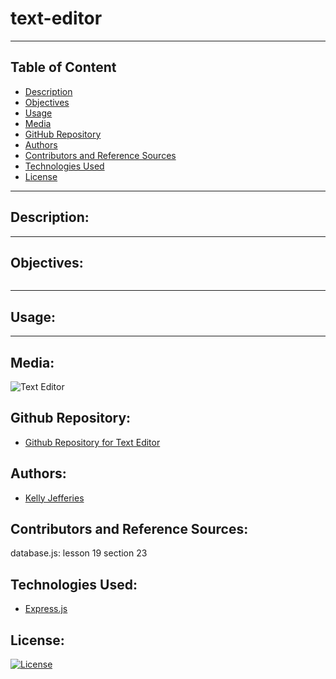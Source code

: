 # text-editor
----

## Table of Content

- [Description](#description)
- [Objectives](#objectives)
- [Usage](#usage)
- [Media](#media)
- [GitHub Repository](#github-repository)
- [Authors](#authors)  
- [Contributors and Reference Sources](#contributors-and-reference-sources)
- [Technologies Used](#technologies-used) 
- [License](#license)

-------
## Description:  



------
## Objectives:
```

```

------
## Usage:



------
## Media:

![Text Editor]()



## Github Repository:

- [Github Repository for Text Editor](https://github.com/ksjefferies/text-editor)

## Authors:

- [Kelly Jefferies](https://github.com/ksjefferies)

## Contributors and Reference Sources:

database.js:
    lesson 19 section 23


## Technologies Used:

- [Express.js](https://expressjs.com/)

## License:

[![License](https://img.shields.io/badge/License-MIT%20License-Green)](http://choosealicense.com/licenses/mit/)